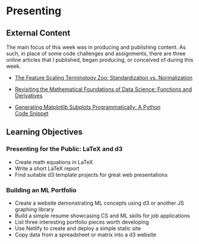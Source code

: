# Presenting

## External Content

The main focus of this week was in producing and publishing content. As such, in place of some code challenges and assignments, there are three online articles that I published, began producing, or conceived of during this week.

* [The Feature Scaling Terminology Zoo: Standardization vs. Normalization](https://medium.com/@rayheberer/the-feature-scaling-terminology-zoo-standardization-vs-normalization-21411ddfa9f2)

* [Revisiting the Mathematical Foundations of Data Science: Functions and Derivatives](https://medium.com/@rayheberer/simple-equations-worth-thinking-about-again-1ad6e6a9c026)

* [Generating Matplotlib Subplots Programmatically: A Python Code Snippet](https://medium.com/@rayheberer/generating-matplotlib-subplots-programmatically-cc234629b648)

## Learning Objectives

### Presenting for the Public: LaTeX and d3
* Create math equations in LaTeX
* Write a short LaTeX report
* Find suitable d3 template projects for great web presentations

### Building an ML Portfolio
* Create a website demonstrating ML concepts using d3 or another JS graphing library
* Build a simple resume showcasing CS and ML skills for job applications
* List three interesting portfolio pieces worth developing
* Use Netlify to create and deploy a simple static site
* Copy data from a spreadsheet or matrix into a d3 website